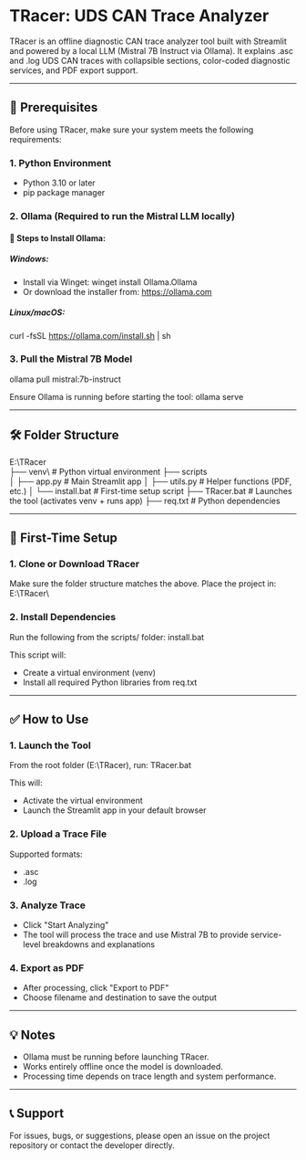 # TRacer: UDS CAN Trace Analyzer

TRacer is an offline diagnostic CAN trace analyzer tool built with Streamlit and powered by a local LLM (Mistral 7B Instruct via Ollama). It explains .asc and .log UDS CAN traces with collapsible sections, color-coded diagnostic services, and PDF export support.

---

## 📌 Prerequisites

Before using TRacer, make sure your system meets the following requirements:

### 1. Python Environment
- Python 3.10 or later
- pip package manager

### 2. Ollama (Required to run the Mistral LLM locally)

#### 🔧 Steps to Install Ollama:

##### Windows:
- Install via Winget:
  winget install Ollama.Ollama
- Or download the installer from: https://ollama.com

##### Linux/macOS:
  curl -fsSL https://ollama.com/install.sh | sh

### 3. Pull the Mistral 7B Model
  ollama pull mistral:7b-instruct

Ensure Ollama is running before starting the tool:
  ollama serve

---

## 🛠 Folder Structure

E:\TRacer\
├── venv\                  # Python virtual environment
├── scripts\
│   ├── app.py             # Main Streamlit app
│   ├── utils.py           # Helper functions (PDF, etc.)
│   └── install.bat        # First-time setup script
├── TRacer.bat             # Launches the tool (activates venv + runs app)
├── req.txt                # Python dependencies

---

## 🚀 First-Time Setup

### 1. Clone or Download TRacer

Make sure the folder structure matches the above. Place the project in:
E:\TRacer\

### 2. Install Dependencies

Run the following from the scripts/ folder:
  install.bat

This script will:
- Create a virtual environment (venv)
- Install all required Python libraries from req.txt

---

## ✅ How to Use

### 1. Launch the Tool

From the root folder (E:\TRacer\), run:
  TRacer.bat

This will:
- Activate the virtual environment
- Launch the Streamlit app in your default browser

### 2. Upload a Trace File

Supported formats:
- .asc
- .log

### 3. Analyze Trace

- Click "Start Analyzing"
- The tool will process the trace and use Mistral 7B to provide service-level breakdowns and explanations

### 4. Export as PDF

- After processing, click "Export to PDF"
- Choose filename and destination to save the output

---

## 💡 Notes

- Ollama must be running before launching TRacer.
- Works entirely offline once the model is downloaded.
- Processing time depends on trace length and system performance.

---

## 📞 Support

For issues, bugs, or suggestions, please open an issue on the project repository or contact the developer directly.
